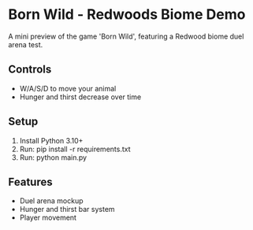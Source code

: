 # Born Wild - Redwoods Biome Demo

A mini preview of the game 'Born Wild', featuring a Redwood biome duel arena test.

## Controls
- W/A/S/D to move your animal
- Hunger and thirst decrease over time

## Setup
1. Install Python 3.10+
2. Run: pip install -r requirements.txt
3. Run: python main.py

## Features
- Duel arena mockup
- Hunger and thirst bar system
- Player movement